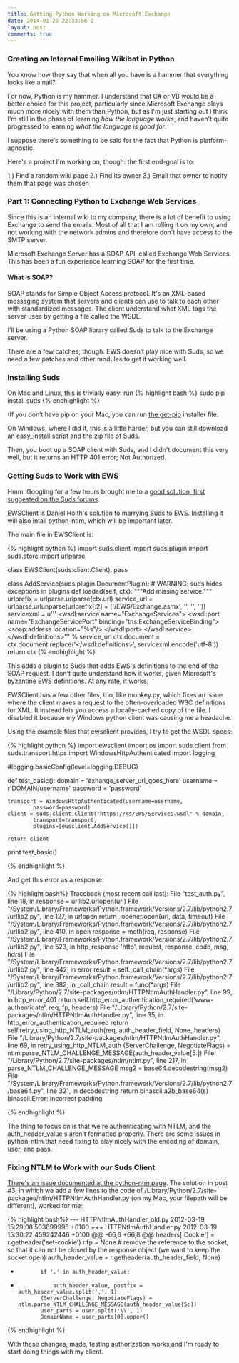 ```yaml
---
title: Getting Python Working on Microsoft Exchange
date: 2014-01-26 22:33:56 Z
layout: post
comments: true
---
```


### Creating an Internal Emailing Wikibot in Python ###

You know how they say that when all you have is a hammer that everything looks like a nail?

For now, Python is my hammer. I understand that C# or VB would be a better choice for this project, particularly since Microsoft Exchange plays much more nicely with them than Python, but as I'm just starting out I think I'm still in the phase of learning  _how the language works_, and haven't quite progressed to learning _what the language is good for_. 

I suppose there's something to be said for the fact that Python is platform-agnostic.

Here's a project I'm working on, though: the first end-goal is to:

1.)   Find a random wiki page
2.)   Find its owner
3.)   Email that owner to notify them that page was chosen

### Part 1: Connecting Python to Exchange Web Services ###

Since this is an internal wiki to my company, there is a lot of benefit to using Exchange to send the emails. Most of all that I am rolling it on my own, and not working with the network admins and therefore don't have access to the SMTP server.

Microsoft Exchange Server has a SOAP API, called Exchange Web Services. This has been a fun experience learning SOAP for the first time.

#### What is SOAP? ####
SOAP stands for Simple Object Access protocol. It's an XML-based messaging system that servers and clients can use to talk to each other with standardized messages.  The client understand what XML tags the server uses by getting a file called the WSDL.

I'll be using a Python SOAP library called Suds  to talk to the Exchange server.

There are a few catches, though. EWS doesn’t play nice with Suds, so we need a few patches and other modules to get it working well. 

### Installing Suds ###

On Mac and Linux, this is trivially easy: run 
{% highlight bash %}
sudo pip install suds
{% endhighlight %}

(If you don’t have pip on your Mac, you can run [the get-pip](https://raw.github.com/pypa/pip/master/contrib/get-pip.py) installer file.

On Windows, where I did it, this is a little harder, but you can still download an easy_install script and the zip file of Suds.

Then, you boot up a SOAP client with Suds, and I didn't document this very well, but it returns an HTTP 401 error; Not Authorized.

### Getting Suds to Work with EWS ###

Hmm. Googling for a few hours brought me to a [good solution, first suggested on the Suds forums](http://mail.libexpat.org/pipermail/soap/2011-September/000583.html). 

EWSClient is Daniel Holth's solution to marrying Suds to EWS.  Installing it will also intall python-ntlm, which will be important later.

The main file in EWSClient is:

{% highlight python %}
import suds.client
import suds.plugin
import suds.store
import urlparse

class EWSClient(suds.client.Client):
    pass

class AddService(suds.plugin.DocumentPlugin):
    # WARNING: suds hides exceptions in plugins
    def loaded(self, ctx):
        """Add missing service."""
        urlprefix = urlparse.urlparse(ctx.url)
        service_url = urlparse.urlunparse(urlprefix[:2] + ('/EWS/Exchange.asmx', '', '', ''))
        servicexml = u'''  <wsdl:service name="ExchangeServices">
    <wsdl:port name="ExchangeServicePort" binding="tns:ExchangeServiceBinding">
      <soap:address location="%s"/>
    </wsdl:port>
  </wsdl:service>
</wsdl:definitions>''' % service_url
        ctx.document = ctx.document.replace('</wsdl:definitions>', servicexml.encode('utf-8'))
        return ctx
{% endhighlight %}

This adds a plugin to Suds that adds EWS's definitions to the end of the SOAP request. I don't quite understand how it works, given Microsoft's byzantine EWS definitions. At any rate, it works.

EWSClient has a few other files, too, like monkey.py, which fixes an issue where the client makes a request to the often-overloaded W3C definitions for XML. It instead lets you access a locally-cached copy of the file. I disabled it because my Windows python client was causing me a headache.

Using the example files that ewsclient provides, I try to get the WSDL specs:

{% highlight python %}
import ewsclient
import os
import suds.client
from suds.transport.https import WindowsHttpAuthenticated
import logging

#logging.basicConfig(level=logging.DEBUG)

def test_basic():
    domain = 'exhange_server_url_goes_here'
    username = r'DOMAIN/username'
    password = 'password'

    transport = WindowsHttpAuthenticated(username=username,
            password=password)
    client = suds.client.Client("https://%s/EWS/Services.wsdl" % domain,
            transport=transport,
            plugins=[ewsclient.AddService()])

    return client

print test_basic()

{% endhighlight %}

And get this error as a response:

{% highlight bash%} 
Traceback (most recent call last):
  File "test_auth.py", line 18, in <module>
    response = urllib2.urlopen(url)
  File "/System/Library/Frameworks/Python.framework/Versions/2.7/lib/python2.7/urllib2.py", line 127, in urlopen
    return _opener.open(url, data, timeout)
  File "/System/Library/Frameworks/Python.framework/Versions/2.7/lib/python2.7/urllib2.py", line 410, in open
    response = meth(req, response)
  File "/System/Library/Frameworks/Python.framework/Versions/2.7/lib/python2.7/urllib2.py", line 523, in http_response
    'http', request, response, code, msg, hdrs)
  File "/System/Library/Frameworks/Python.framework/Versions/2.7/lib/python2.7/urllib2.py", line 442, in error
    result = self._call_chain(*args)
  File "/System/Library/Frameworks/Python.framework/Versions/2.7/lib/python2.7/urllib2.py", line 382, in _call_chain
    result = func(*args)
  File "/Library/Python/2.7/site-packages/ntlm/HTTPNtlmAuthHandler.py", line 99, in http_error_401
    return self.http_error_authentication_required('www-authenticate', req, fp, headers)
  File "/Library/Python/2.7/site-packages/ntlm/HTTPNtlmAuthHandler.py", line 35, in http_error_authentication_required
    return self.retry_using_http_NTLM_auth(req, auth_header_field, None, headers)
  File "/Library/Python/2.7/site-packages/ntlm/HTTPNtlmAuthHandler.py", line 69, in retry_using_http_NTLM_auth
    (ServerChallenge, NegotiateFlags) = ntlm.parse_NTLM_CHALLENGE_MESSAGE(auth_header_value[5:])
  File "/Library/Python/2.7/site-packages/ntlm/ntlm.py", line 217, in parse_NTLM_CHALLENGE_MESSAGE
    msg2 = base64.decodestring(msg2)
  File "/System/Library/Frameworks/Python.framework/Versions/2.7/lib/python2.7/base64.py", line 321, in decodestring
    return binascii.a2b_base64(s)
binascii.Error: Incorrect padding

{% endhighlight %}

The thing to focus on is that we're authenticating with NTLM, and the auth_header_value s aren't formatted properly. There are some issues in python-ntlm that need fixing to play nicely with the encoding of domain, user, and pass.

### Fixing NTLM to Work with our Suds Client ###

[There's an issue documented at the python-ntm page](https://code.google.com/p/python-ntlm/issues/detail?id=17). The solution in post #3, in which we add a few lines to the code of /Library/Python/2.7/site-packages/ntlm/HTTPNtlmAuthHandler.py (on my Mac, your filepath will be different), worked for me:

{% highlight bash%}
--- HTTPNtlmAuthHandler_old.py  2012-03-19 15:29:08.503699995 +0100
+++ HTTPNtlmAuthHandler.py      2012-03-19 15:30:22.459242446 +0100
@@ -66,6 +66,8 @@
                 headers['Cookie'] = r.getheader('set-cookie')
             r.fp = None # remove the reference to the socket, so that it can not be closed by the response object (we want to keep the socket open)
             auth_header_value = r.getheader(auth_header_field, None)
+            if ',' in auth_header_value:
+                auth_header_value, postfix = auth_header_value.split(',', 1)
             (ServerChallenge, NegotiateFlags) = ntlm.parse_NTLM_CHALLENGE_MESSAGE(auth_header_value[5:])
             user_parts = user.split('\\', 1)
             DomainName = user_parts[0].upper()

{% endhighlight %}

With these changes, made, testing authorization works and I'm ready to start doing things with my client.
